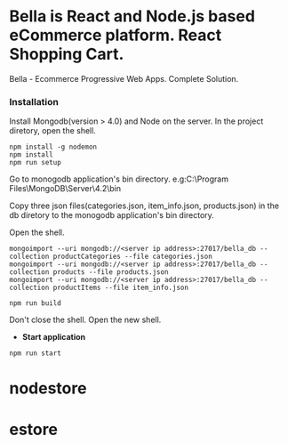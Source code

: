 # Bella is React and Node.js based eCommerce platform. React Shopping Cart.

Bella - Ecommerce Progressive Web Apps. Complete Solution.

### Installation

Install Mongodb(version > 4.0) and Node on the server.
In the project diretory, open the shell.

```shell
npm install -g nodemon
npm install 
npm run setup
```

Go to monogodb application's bin directory. e.g:C:\Program Files\MongoDB\Server\4.2\bin

Copy three json files(categories.json, item_info.json, products.json) in the db diretory to the monogodb application's bin directory.

Open the shell.

```shell
mongoimport --uri mongodb://<server ip address>:27017/bella_db --collection productCategories --file categories.json
mongoimport --uri mongodb://<server ip address>:27017/bella_db --collection products --file products.json
mongoimport --uri mongodb://<server ip address>:27017/bella_db --collection productItems --file item_info.json
```


```shell
npm run build
```

Don't close the shell.
Open the new shell.
- **Start application**

```shell
npm run start
```

# nodestore
# estore
